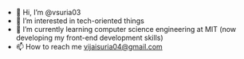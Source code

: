- 👋 Hi, I’m @vsuria03
- 👀 I’m interested in tech-oriented things
- 🌱 I’m currently learning computer science engineering at MIT (now developing my front-end development skills)
- 📫 How to reach me vijaisuria04@gmail.com

<!---
vsuria03/vsuria03 is a ✨ special ✨ repository because its `README.md` (this file) appears on your GitHub profile.
You can click the Preview link to take a look at your changes.
--->
